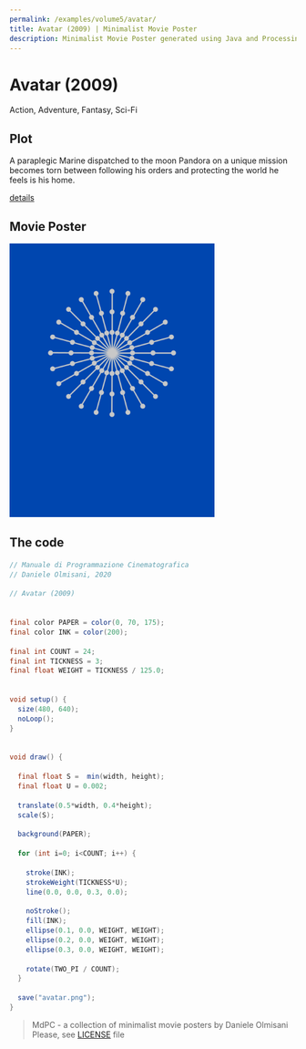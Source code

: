 ```yaml
---
permalink: /examples/volume5/avatar/
title: Avatar (2009) | Minimalist Movie Poster
description: Minimalist Movie Poster generated using Java and Processing.
---
```


# Avatar (2009)

Action, Adventure, Fantasy, Sci-Fi

## Plot
A paraplegic Marine dispatched to the moon Pandora on a unique mission becomes torn between following his orders and protecting the world he feels is his home.

[details](https://www.imdb.com/title/tt0499549/)

## Movie Poster
<img src="avatar.png"  width="360px" title="Avatar">


## The code
```java
// Manuale di Programmazione Cinematografica
// Daniele Olmisani, 2020

// Avatar (2009)


final color PAPER = color(0, 70, 175);
final color INK = color(200);

final int COUNT = 24;
final int TICKNESS = 3;
final float WEIGHT = TICKNESS / 125.0;


void setup() {
  size(480, 640);
  noLoop();
}


void draw() {
  
  final float S =  min(width, height);
  final float U = 0.002;
  
  translate(0.5*width, 0.4*height);
  scale(S);
  
  background(PAPER);
  
  for (int i=0; i<COUNT; i++) {
    
    stroke(INK);
    strokeWeight(TICKNESS*U);
    line(0.0, 0.0, 0.3, 0.0);
    
    noStroke();
    fill(INK);
    ellipse(0.1, 0.0, WEIGHT, WEIGHT);
    ellipse(0.2, 0.0, WEIGHT, WEIGHT);
    ellipse(0.3, 0.0, WEIGHT, WEIGHT);
    
    rotate(TWO_PI / COUNT);
  }
  
  save("avatar.png");
}

```

> MdPC - a collection of minimalist movie posters
> by Daniele Olmisani
> Please, see [LICENSE](../../../LICENSE) file
